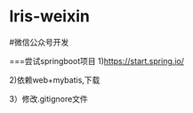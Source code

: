 # lris-weixin
#微信公众号开发


===尝试springboot项目
1)https://start.spring.io/

2)依赖web+mybatis,下载

3）修改.gitignore文件
